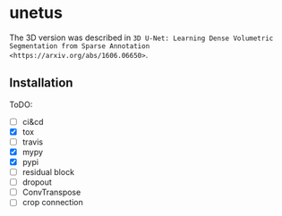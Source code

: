 # unetus

The 3D version was described in
`3D U-Net: Learning Dense Volumetric Segmentation from
Sparse Annotation <https://arxiv.org/abs/1606.06650>`.


Installation
---

ToDO:
- [ ] ci&cd
- [x] tox
- [ ] travis
- [X] mypy
- [x] pypi
- [ ] residual block
- [ ] dropout
- [ ] ConvTranspose
- [ ] crop connection